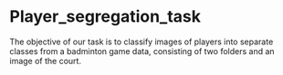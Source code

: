 # Player_segregation_task
The objective of our task is to classify images of players into separate classes from a badminton game data, consisting of two folders and an image of the court.
